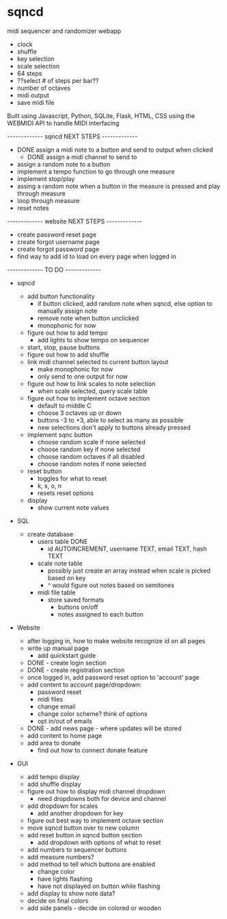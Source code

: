 # sqncd
midi sequencer and randomizer webapp

- clock
- shuffle
- key selection
- scale selection
- 64 steps
- ??select # of steps per bar??
- number of octaves
- midi output
- save midi file

Built using Javascript, Python, SQLite, Flask, HTML, CSS
using the WEBMIDI API to handle MIDI interfacing

------------- sqncd NEXT STEPS -------------
- DONE assign a midi note to a button and send to output when clicked
    - DONE assign a midi channel to send to
- assign a random note to a button
- implement a tempo function to go through one measure
- implement stop/play
- assing a random note when a button in the measure is pressed and play through measure
- loop through measure
- reset notes

------------- website NEXT STEPS -------------
- create password reset page
- create forgot username page
- create forgot password page
- find way to add id to load on every page when logged in




------------- TO DO -------------
- sqncd 
    - add button functionality
        - if button clicked, add random note when sqncd, else option to manually assign note
        - remove note when button unclicked
        - monophonic for now
    - figure out how to add tempo
        - add lights to show tempo on sequencer
    - start, stop, pause buttons
    - figure out how to add shuffle
    - link midi channel selected to current button layout
        - make monophonic for now
        - only send to one output for now
    - figure out how to link scales to note selection
        - when scale selected, query scale table
    - figure out how to implement octave section
        - default to middle C
        - choose 3 octaves up or down
        - buttons -3 to +3, able to select as many as possible
        - new selections don't apply to buttons already pressed
    - implement sqnc button
        - choose random scale if none selected
        - choose random key if none selected
        - choose random octaves if all disabled
        - choose random notes if none selected
    - reset button
        - toggles for what to reset
        - k, s, o, n
        - resets reset options
    - display
        - show current note values


- SQL
    - create database
        - users table DONE
            - id AUTOINCREMENT, username TEXT, email TEXT, hash TEXT
        - scale note table
            - possibly just create an array instead when scale is picked based on key
            - ^ would figure out notes based on semitones
        - midi file table
            - store saved formats
                - buttons on/off
                - notes assigned to each button


- Website
    - after logging in, how to make website recognize id on all pages
    - write up manual page
        - add quickstart guide
    - DONE - create login section
    - DONE - create registration section
    - once logged in, add password reset option to 'account' page
    - add content to account page/dropdown:
        - password reset
        - midi files
        - change email
        - change color scheme? think of options
        - opt in/out of emails
    - DONE - add news page - where updates will be stored
    - add content to home page
    - add area to donate
        - find out how to connect donate feature


- GUI
    - add tempo display
    - add shuffle display
    - figure out how to display midi channel dropdown
        - need dropdowns both for device and channel
    - add dropdown for scales
        - add another dropdown for key
    - figure out best way to implement octave section
    - move sqncd button over to new column
    - add reset button in sqncd button section
        - add dropdown with options of what to reset
    - add numbers to sequencer buttons
    - add measure numbers?
    - add method to tell which buttons are enabled
        - change color
        - have lights flashing
        - have not displayed on button while flashing
    - add display to show note data?
    - decide on final colors
    - add side panels - decide on colored or wooden
